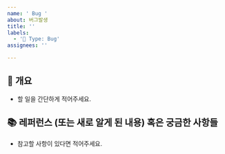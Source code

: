```yaml
---
name: ' Bug '
about: 버그발생
title: ''
labels: 
  - '🐞 Type: Bug'
assignees: ''

---
```


## 📌 개요
- 할 일을 간단하게 적어주세요.



## 📚 레퍼런스 (또는 새로 알게 된 내용) 혹은 궁금한 사항들
- 참고할 사항이 있다면 적어주세요.